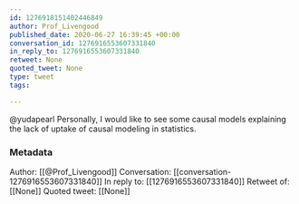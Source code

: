 ```yaml
---
id: 1276918151402446849
author: Prof_Livengood
published_date: 2020-06-27 16:39:45 +00:00
conversation_id: 1276916553607331840
in_reply_to: 1276916553607331840
retweet: None
quoted_tweet: None
type: tweet
tags:

---
```


@yudapearl Personally, I would like to see some causal models explaining the lack of uptake of causal modeling in statistics.

### Metadata

Author: [[@Prof_Livengood]]
Conversation: [[conversation-1276916553607331840]]
In reply to: [[1276916553607331840]]
Retweet of: [[None]]
Quoted tweet: [[None]]
